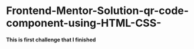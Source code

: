 # Frontend-Mentor-Solution-qr-code-component-using-HTML-CSS-
<h4>This is first challenge that I finished
</h4>
